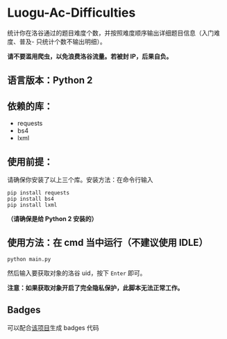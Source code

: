 # Luogu-Ac-Difficulties
统计你在洛谷通过的题目难度个数，并按照难度顺序输出详细题目信息（入门难度、普及- 只统计个数不输出明细）。

**请不要滥用爬虫，以免浪费洛谷流量。若被封 IP，后果自负。**

## 语言版本：**Python 2**

## 依赖的库：
+ requests
+ bs4
+ lxml

## 使用前提：
请确保你安装了以上三个库。安装方法：在命令行输入
```batch
pip install requests
pip install bs4
pip install lxml
```
**（请确保是给 Python 2 安装的）**

## 使用方法：在 cmd 当中运行（不建议使用 IDLE）
```batch
python main.py
```
然后输入要获取对象的洛谷 uid，按下 `Enter` 即可。

**注意：如果获取对象开启了完全隐私保护，此脚本无法正常工作。**

## Badges
可以配合[该项目](https://github.com/Anguei/Luogu-Difficulties-Badge-Generator)生成 badges 代码
